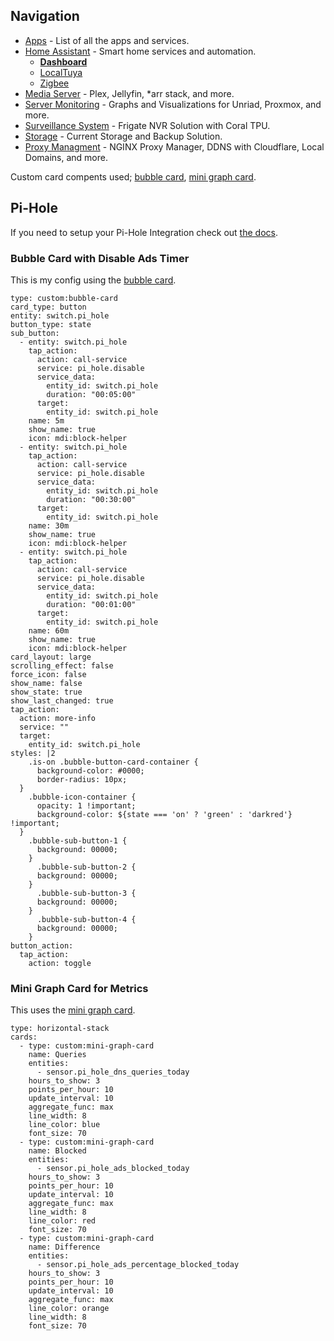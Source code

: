 ## Navigation
* [Apps](https://github.com/TechHutTV/homelab/tree/main/apps) - List of all the apps and services.
* [Home Assistant](https://github.com/TechHutTV/homelab/tree/main/homeassistant) - Smart home services and automation.
  - [__Dashboard__](https://github.com/TechHutTV/homelab/tree/main/homeassistant/dashboard)
  - [LocalTuya](https://github.com/TechHutTV/homelab/tree/main/homeassistant/localtuya)
  - [Zigbee](https://github.com/TechHutTV/homelab/tree/main/homeassistant/zigbee)
* [Media Server](https://github.com/TechHutTV/homelab/tree/main/media) - Plex, Jellyfin, *arr stack, and more.
* [Server Monitoring](https://github.com/TechHutTV/homelab/tree/main/monitoring) - Graphs and Visualizations for Unriad, Proxmox, and more.
* [Surveillance System](https://github.com/TechHutTV/homelab/tree/main/surveillance) - Frigate NVR Solution with Coral TPU.
* [Storage](https://github.com/TechHutTV/homelab/tree/main/storage) - Current Storage and Backup Solution.
* [Proxy Managment](https://github.com/TechHutTV/homelab/tree/main/proxy) - NGINX Proxy Manager, DDNS with Cloudflare, Local Domains, and more.

Custom card compents used; [bubble card](https://github.com/Clooos/Bubble-Card), [mini graph card](https://github.com/kalkih/mini-graph-card).

## Pi-Hole

If you need to setup your Pi-Hole Integration check out [the docs](https://www.home-assistant.io/integrations/pi_hole/).

### Bubble Card with Disable Ads Timer
This is my config using the [bubble card](https://github.com/Clooos/Bubble-Card).
```
type: custom:bubble-card
card_type: button
entity: switch.pi_hole
button_type: state
sub_button:
  - entity: switch.pi_hole
    tap_action:
      action: call-service
      service: pi_hole.disable
      service_data:
        entity_id: switch.pi_hole
        duration: "00:05:00"
      target:
        entity_id: switch.pi_hole
    name: 5m
    show_name: true
    icon: mdi:block-helper
  - entity: switch.pi_hole
    tap_action:
      action: call-service
      service: pi_hole.disable
      service_data:
        entity_id: switch.pi_hole
        duration: "00:30:00"
      target:
        entity_id: switch.pi_hole
    name: 30m
    show_name: true
    icon: mdi:block-helper
  - entity: switch.pi_hole
    tap_action:
      action: call-service
      service: pi_hole.disable
      service_data:
        entity_id: switch.pi_hole
        duration: "00:01:00"
      target:
        entity_id: switch.pi_hole
    name: 60m
    show_name: true
    icon: mdi:block-helper
card_layout: large
scrolling_effect: false
force_icon: false
show_name: false
show_state: true
show_last_changed: true
tap_action:
  action: more-info
  service: ""
  target:
    entity_id: switch.pi_hole
styles: |2
    .is-on .bubble-button-card-container {
      background-color: #0000;
      border-radius: 10px;
  }
    .bubble-icon-container {
      opacity: 1 !important;
      background-color: ${state === 'on' ? 'green' : 'darkred'} !important;
  }
    .bubble-sub-button-1 {
      background: 00000;
    }
      .bubble-sub-button-2 {
      background: 00000;
    }
      .bubble-sub-button-3 {
      background: 00000;
    }
      .bubble-sub-button-4 {
      background: 00000;
    }
button_action:
  tap_action:
    action: toggle

```
### Mini Graph Card for Metrics
This uses the [mini graph card](https://github.com/kalkih/mini-graph-card).
```
type: horizontal-stack
cards:
  - type: custom:mini-graph-card
    name: Queries
    entities:
      - sensor.pi_hole_dns_queries_today
    hours_to_show: 3
    points_per_hour: 10
    update_interval: 10
    aggregate_func: max
    line_width: 8
    line_color: blue
    font_size: 70
  - type: custom:mini-graph-card
    name: Blocked
    entities:
      - sensor.pi_hole_ads_blocked_today
    hours_to_show: 3
    points_per_hour: 10
    update_interval: 10
    aggregate_func: max
    line_width: 8
    line_color: red
    font_size: 70
  - type: custom:mini-graph-card
    name: Difference
    entities:
      - sensor.pi_hole_ads_percentage_blocked_today
    hours_to_show: 3
    points_per_hour: 10
    update_interval: 10
    aggregate_func: max
    line_color: orange
    line_width: 8
    font_size: 70

```
